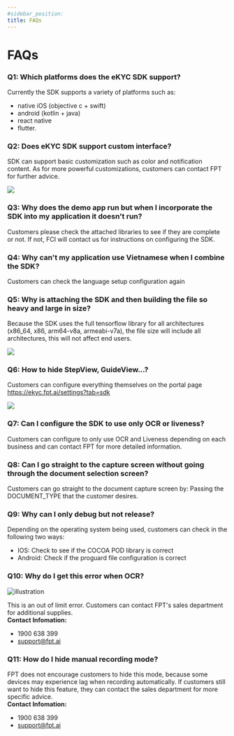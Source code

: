 ```yaml
---
#sidebar_position: 
title: FAQs
---
```

# FAQs
### **Q1: Which platforms does the eKYC SDK support?**
Currently the SDK supports a variety of platforms such as: 
- native iOS (objective c + swift)
- android (kotlin + java)
- react native 
- flutter.
### **Q2: Does eKYC SDK support custom interface?**
SDK can support basic customization such as color and notification content. As for more powerful customizations, customers can contact FPT for further advice.

<div style={{textAlign: 'center'}}>
    <img src="/ekyc picture/FAQ1.png"/>
</div>

### **Q3: Why does the demo app run but when I incorporate the SDK into my application it doesn't run?**
Customers please check the attached libraries to see if they are complete or not. If not, FCI will contact us for instructions on configuring the SDK.
### **Q4: Why can't my application use Vietnamese when I combine the SDK?**
Customers can check the language setup configuration again
### **Q5: Why is attaching the SDK and then building the file so heavy and large in size?**
Because the SDK uses the full tensorflow library for all architectures (x86_64, x86, arm64-v8a, armeabi-v7a), the file size will include all architectures, this will not affect end users.
<div style={{textAlign: 'center'}}>
    <img src="/ekyc picture/FAQ2.png"/>
</div>

### **Q6: How to hide StepView, GuideView...?**
Customers can configure everything themselves on the portal page https://ekyc.fpt.ai/settings?tab=sdk 

<div style={{textAlign: 'center'}}>
    <img src="/ekyc picture/FAQ3.png"/>
</div>

### **Q7: Can I configure the SDK to use only OCR or liveness?**
Customers can configure to only use OCR and Liveness depending on each business and can contact FPT for more detailed information.
### **Q8: Can I go straight to the capture screen without going through the document selection screen?**
Customers can go straight to the document capture screen by: Passing the DOCUMENT_TYPE that the customer desires.
### **Q9: Why can I only debug but not release?**
Depending on the operating system being used, customers can check in the following two ways:<br/>
- IOS: Check to see if the COCOA POD library is correct<br/>
- Android: Check if the proguard file configuration is correct
### **Q10: Why do I get this error when OCR?**

<div style={{textAlign: 'center'}}>
    <img src="/ekyc picture/FAQ4.jpg" alt="illustration"/>
</div>

This is an out of limit error. Customers can contact FPT's sales department for additional supplies.<br/>
**Contact Infomation:**
- 1900 638 399 
- support@fpt.ai 

### **Q11: How do I hide manual recording mode?**
FPT does not encourage customers to hide this mode, because some devices may experience lag when recording automatically. If customers still want to hide this feature, they can contact the sales department for more specific advice.<br/>
**Contact Infomation:**
- 1900 638 399 
- support@fpt.ai 
